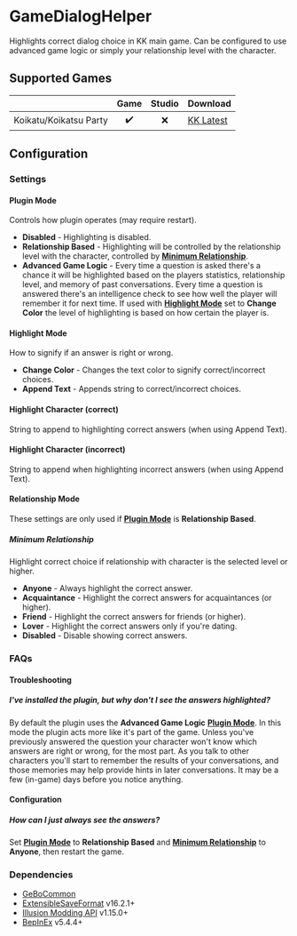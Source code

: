 # GameDialogHelper

Highlights correct dialog choice in KK main game. Can be configured to use advanced game logic or simply your relationship level with the character.

## Supported Games

|                         | Game  | Studio  | Download     |
| ----------------------: | :---: | :-----: | ------------ |
| Koikatu/Koikatsu Party  | ✔️     | ❌      | [KK Latest]  |

## Configuration

### Settings

#### Plugin Mode

Controls how plugin operates (may require restart). 

- **Disabled** - Highlighting is disabled.
- **Relationship Based** - Highlighting will be controlled by the relationship level with the character, controlled by **[Minimum Relationship](#minimum-relationship)**.
- **Advanced Game Logic** - Every time a question is asked there's a chance it will be highlighted based on the players statistics, relationship level, and memory of past conversations.  Every time a question is answered there's an intelligence check to see how well the player will remember it for next time.  If used with **[Highlight Mode](#highlight-mode)** set to **Change Color** the level of highlighting is based on how certain the player is.


#### Highlight Mode

How to signify if an answer is right or wrong.

- **Change Color** - Changes the text color to signify correct/incorrect choices.
- **Append Text** - Appends string to correct/incorrect choices.

#### Highlight Character (correct)

String to append to highlighting correct answers (when using Append Text).

#### Highlight Character (incorrect)

String to append when highlighting incorrect answers (when using Append Text).

#### Relationship Mode

These settings are only used if **[Plugin Mode](#plugin-mode)** is **Relationship Based**.

##### Minimum Relationship

Highlight correct choice if relationship with character is the selected level 
or higher.

- **Anyone** - Always highlight the correct answer.
- **Acquaintance** - Highlight the correct answers for acquaintances (or higher).
- **Friend** - Highlight the correct answers for friends (or higher).
- **Lover** - Highlight the correct answers only if you're dating.
- **Disabled** - Disable showing correct answers.

### FAQs

#### Troubleshooting

##### I've installed the plugin, but why don't I see the answers highlighted?

By default the plugin uses the **Advanced Game Logic** **[Plugin Mode](#plugin-mode)**.  In this mode the plugin acts more like it's part of the game. Unless you've previously answered the question your character won't know which answers are right or wrong, for the most part.  As you talk to other characters you'll start to remember the results of your conversations, and those memories may help provide hints in later conversations.  It may be a few (in-game) days before you notice anything.

#### Configuration

##### How can I just always see the answers?

Set **[Plugin Mode](#plugin-mode)** to **Relationship Based** and **[Minimum Relationship](#minimum-relationship)** to **Anyone**, then restart the game.


### Dependencies

- [GeBoCommon](https://github.com/GeBo1/GeBoPlugins)
- [ExtensibleSaveFormat](https://github.com/IllusionMods/BepisPlugins) v16.2.1+
- [Illusion Modding API](https://github.com/IllusionMods/IllusionModdingAPI) v1.15.0+
- [BepInEx](https://github.com/BepInEx/BepInEx) v5.4.4+

[//]: # (## Latest Links)

[KK Latest]: https://github.com/GeBo1/GeBoPlugins/releases/download/r23/KK_GameDialogHelper.v1.0.1.zip "v1.0.1"
